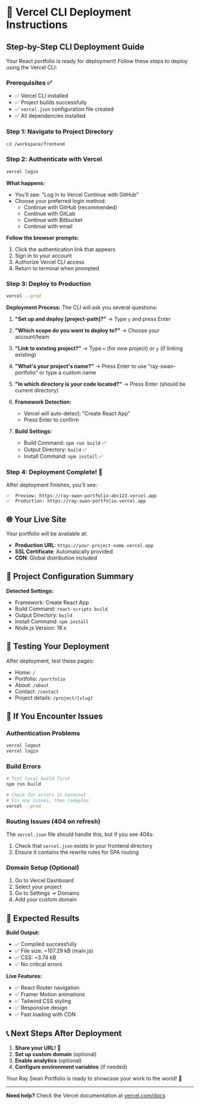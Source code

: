 # 🚀 Vercel CLI Deployment Instructions

## Step-by-Step CLI Deployment Guide

Your React portfolio is ready for deployment! Follow these steps to deploy using the Vercel CLI:

### Prerequisites ✅
- ✅ Vercel CLI installed
- ✅ Project builds successfully  
- ✅ `vercel.json` configuration file created
- ✅ All dependencies installed

### Step 1: Navigate to Project Directory
```bash
cd /workspace/frontend
```

### Step 2: Authenticate with Vercel
```bash
vercel login
```

**What happens:**
- You'll see: "Log in to Vercel Continue with GitHub"
- Choose your preferred login method:
  - Continue with GitHub (recommended)
  - Continue with GitLab  
  - Continue with Bitbucket
  - Continue with email

**Follow the browser prompts:**
1. Click the authentication link that appears
2. Sign in to your account
3. Authorize Vercel CLI access
4. Return to terminal when prompted

### Step 3: Deploy to Production
```bash
vercel --prod
```

**Deployment Process:**
The CLI will ask you several questions:

1. **"Set up and deploy [project-path]?"** → Type `y` and press Enter

2. **"Which scope do you want to deploy to?"** → Choose your account/team

3. **"Link to existing project?"** → Type `n` (for new project) or `y` (if linking existing)

4. **"What's your project's name?"** → Press Enter to use "ray-swan-portfolio" or type a custom name

5. **"In which directory is your code located?"** → Press Enter (should be current directory)

6. **Framework Detection:**
   - Vercel will auto-detect: "Create React App"
   - Press Enter to confirm

7. **Build Settings:**
   - Build Command: `npm run build` ✅
   - Output Directory: `build` ✅  
   - Install Command: `npm install` ✅

### Step 4: Deployment Complete! 🎉

After deployment finishes, you'll see:

```
✅  Preview: https://ray-swan-portfolio-abc123.vercel.app
✅  Production: https://ray-swan-portfolio.vercel.app
```

## 🌐 Your Live Site

Your portfolio will be available at:
- **Production URL**: `https://your-project-name.vercel.app`
- **SSL Certificate**: Automatically provided
- **CDN**: Global distribution included

## 🔧 Project Configuration Summary

**Detected Settings:**
- Framework: Create React App
- Build Command: `react-scripts build`
- Output Directory: `build`
- Install Command: `npm install`
- Node.js Version: 18.x

## 📱 Testing Your Deployment

After deployment, test these pages:
- Home: `/`
- Portfolio: `/portfolio`
- About: `/about` 
- Contact: `/contact`
- Project details: `/project/[slug]`

## 🚨 If You Encounter Issues

### Authentication Problems
```bash
vercel logout
vercel login
```

### Build Errors
```bash
# Test local build first
npm run build

# Check for errors in terminal
# Fix any issues, then redeploy
vercel --prod
```

### Routing Issues (404 on refresh)
The `vercel.json` file should handle this, but if you see 404s:
1. Check that `vercel.json` exists in your frontend directory
2. Ensure it contains the rewrite rules for SPA routing

### Domain Setup (Optional)
1. Go to Vercel Dashboard
2. Select your project
3. Go to Settings → Domains
4. Add your custom domain

## 🎯 Expected Results

**Build Output:**
- ✅ Compiled successfully
- ✅ File size: ~107.29 kB (main.js)
- ✅ CSS: ~3.74 kB
- ✅ No critical errors

**Live Features:**
- ✅ React Router navigation
- ✅ Framer Motion animations  
- ✅ Tailwind CSS styling
- ✅ Responsive design
- ✅ Fast loading with CDN

## 📞 Next Steps After Deployment

1. **Share your URL!** 🎉
2. **Set up custom domain** (optional)
3. **Enable analytics** (optional)
4. **Configure environment variables** (if needed)

Your Ray Swan Portfolio is ready to showcase your work to the world! 🌟

---

**Need help?** Check the Vercel documentation at [vercel.com/docs](https://vercel.com/docs)